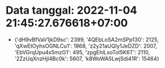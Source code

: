 # Data tanggal: 2022-11-04 21:45:27.676618+07:00

* {'dH9vBfVaV1jkD9sc': 2399, '4QEbLoSA2mSPp130': 2125, 'qXwEtOyhsOGNLCu1': 1868, 'z2y21aUQIy1JeDZD': 2007, 'EbVGrqUpu4s5mzG1': 495, 'zpgEhlLsoTol5K6T': 2110, '2ZzUqXnzHjl4Bc0k': 5607, 'k8WoWA5LwjSdi41R': 15464}
